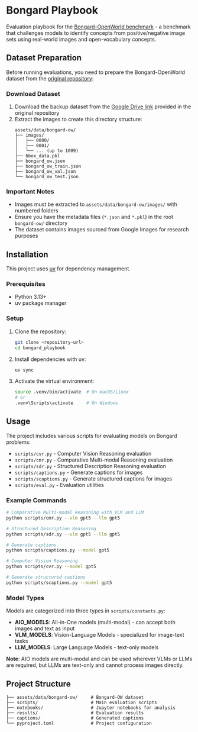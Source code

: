 # Bongard Playbook

Evaluation playbook for the [Bongard-OpenWorld benchmark](https://github.com/rujiewu/Bongard-OpenWorld) - a benchmark that challenges models to identify concepts from positive/negative image sets using real-world images and open-vocabulary concepts.

## Dataset Preparation

Before running evaluations, you need to prepare the Bongard-OpenWorld dataset from the [original repository](https://github.com/rujiewu/Bongard-OpenWorld):

### Download Dataset

1. Download the backup dataset from the [Google Drive link](https://drive.google.com/drive/folders/1dS_FU8Gv7JcZJDVBhE-gQNKAyKpJ2qeJ) provided in the original repository
2. Extract the images to create this directory structure:
   ```
   assets/data/bongard-ow/
   ├── images/
   │   ├── 0000/
   │   ├── 0001/
   │   └── ... (up to 1009)
   ├── bbox_data.pkl
   ├── bongard_ow.json
   ├── bongard_ow_train.json
   ├── bongard_ow_val.json
   └── bongard_ow_test.json
   ```

### Important Notes

- Images must be extracted to `assets/data/bongard-ow/images/` with numbered folders
- Ensure you have the metadata files (`*.json` and `*.pkl`) in the root `bongard-ow/` directory
- The dataset contains images sourced from Google Images for research purposes

## Installation

This project uses [uv](https://docs.astral.sh/uv/) for dependency management.

### Prerequisites

- Python 3.13+
- uv package manager

### Setup

1. Clone the repository:
   ```bash
   git clone <repository-url>
   cd bongard_playbook
   ```

2. Install dependencies with uv:
   ```bash
   uv sync
   ```

3. Activate the virtual environment:
   ```bash
   source .venv/bin/activate  # On macOS/Linux
   # or
   .venv\Scripts\activate     # On Windows
   ```

## Usage

The project includes various scripts for evaluating models on Bongard problems:

- `scripts/cvr.py` - Computer Vision Reasoning evaluation
- `scripts/cmr.py` - Comparative Multi-modal Reasoning evaluation  
- `scripts/sdr.py` - Structured Description Reasoning evaluation
- `scripts/captions.py` - Generate captions for images
- `scripts/scaptions.py` - Generate structured captions for images
- `scripts/eval.py` - Evaluation utilities

### Example Commands

```bash
# Comparative Multi-modal Reasoning with VLM and LLM
python scripts/cmr.py --vlm gpt5 --llm gpt5

# Structured Description Reasoning
python scripts/sdr.py --vlm gpt5 --llm gpt5

# Generate captions
python scripts/captions.py --model gpt5

# Computer Vision Reasoning
python scripts/cvr.py --model gpt5

# Generate structured captions
python scripts/scaptions.py --model gpt5
```

### Model Types

Models are categorized into three types in `scripts/constants.py`:

- **AIO_MODELS**: All-in-One models (multi-modal) - can accept both images and text as input
- **VLM_MODELS**: Vision-Language Models - specialized for image-text tasks  
- **LLM_MODELS**: Large Language Models - text-only models

**Note**: AIO models are multi-modal and can be used wherever VLMs or LLMs are required, but LLMs are text-only and cannot process images directly.

## Project Structure

```
├── assets/data/bongard-ow/     # Bongard-OW dataset
├── scripts/                    # Main evaluation scripts
├── notebooks/                  # Jupyter notebooks for analysis
├── results/                    # Evaluation results
├── captions/                   # Generated captions
└── pyproject.toml              # Project configuration
```

